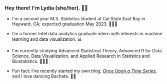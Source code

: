 ### Hey there! I'm Lydia (she/her). 👋🏾  

- I'm a second year M.S. Statistics student at Cal State East Bay in Hayward, CA; expected graduation May 2023. 👩🏾‍🎓

- I’m a former Intel data analytics graduate intern with interests in machine learning and data visualization. 📊

- I'm currently studying Advanced Statistical Theory, Advanced R for Data Science, Data Visualization, and Applied Research in Statistics and Biostatistics. 👩🏾‍🏫

- Fun fact: I've recently started my own blog, [*Once Upon a Time Series*](https://lgibson7.quarto.pub/once-upon-a-time-series/), and I love dancing Bachata. 💃🏾 



<!--
**lgibson7/lgibson7** is a ✨ _special_ ✨ repository because its `README.md` (this file) appears on your GitHub profile.

-->
